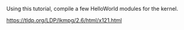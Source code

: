 Using this tutorial, compile a few HelloWorld modules for the kernel.

https://tldp.org/LDP/lkmpg/2.6/html/x121.html
